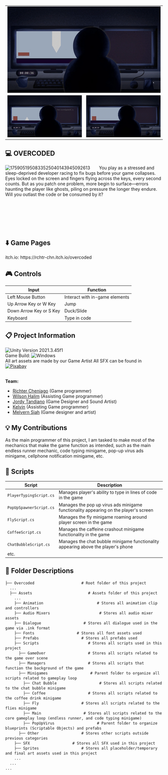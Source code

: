 <table width="100%">
  <tr>
    <!-- Top large gif -->
    <td colspan="2" align="center">
      <img src="https://github.com/rchtr-chn/Overcoded/raw/main/gif-1.gif" width="100%"/>
    </td>
  </tr>
  <tr>
    <!-- Bottom two gifs -->
    <td align="center" width="50%">
      <img src="https://github.com/rchtr-chn/Overcoded/raw/main/gif-2.gif" width="100%"/>
    </td>
    <td align="center" width="50%">
      <img src="https://github.com/rchtr-chn/Overcoded/raw/main/gif-3.gif" width="100%"/>
    </td>
  </tr>
</table>

<h2>💻 OVERCODED</h2>
  <img align="left" width="300"alt="1759051950833525040143945092613" src="https://github.com/user-attachments/assets/188808d8-3bbc-4738-b37b-7cab910a8e4e" />

  You play as a stressed and sleep-deprived developer racing to fix bugs before your game collapses. Eyes locked on the screen and fingers flying across the keys, every second counts. But as you patch one problem, more begin to surface—errors haunting the player like ghosts, piling on pressure the longer they endure. Will you outlast the code or be consumed by it?
  <br/>
  <br/>
  <br/>
  <br/>
  <br/>
  <br/>
  <br/>


<h2>⬇️ Game Pages</h2>
  itch.io: https://rchtr-chn.itch.io/overcoded
  
<h2>🎮 Controls</h2>

  | Input | Function |
  | -------------------- | --------------------- |
  | Left Mouse Button | Interact with in-game elements |
  | Up Arrow Key or W Key| Jump |
  | Down Arrow Key or S Key| Duck/Slide |
  | Keyboard | Type in code |
  
<h2>📋 Project Information</h2>

  ![Unity Version 2021.3.45f1](https://img.shields.io/badge/Unity_Version-2021.3.45f1-FFFFFF.svg?style=flat-square&logo=unity) <br/>
  Game Build: ![Windows](https://img.shields.io/badge/Windows-004fe1.svg?style=flat-square&logo=windows) <br/>
  All art assets are made by our Game Artist
  All SFX can be found in [![Pixabay](https://img.shields.io/badge/Pixabay-191B26.svg?style=flat-square&logo=Pixabay)](https://pixabay.com) <br/> <br/>
  
  <b>Team:</b>
  - <a href="https://github.com/rchtr-chn">Richter Cheniago</a> (Game programmer)
  - <a href="https://github.com/wi1wil">Wilson Halim</a> (Assisting Game programmer)
  - <a href="https://jordytandiano.my.canva.site">Jordy Tandiano</a> (Game Designer and Sound Artist)
  - <a href="https://kelvinkel.carrd.co">Kelvin</a> (Assisting Game programmer)
  - <a href="https://www.behance.net/epenaja">Melvern Sjah</a> (Game designer and artist)

<h2>💡 My Contributions</h2>

  As the main programmer of this project, I am tasked to make most of the mechanics that make the game function as intended, such as the main endless runner mechanic, code typing minigame, pop-up virus ads minigame, cellphone notification minigame, etc.

<h2>📜 Scripts</h2>

  | Script | Description |
  | ------ | ----------- |
  | `PlayerTypingScript.cs` | Manages player's ability to type in lines of code in the game |
  | `PopUpSpawnerScript.cs` | Manages the pop up virus ads minigame functionality appearing on the player's screen |
  | `FlyScript.cs` | Manages the fly minigame roaming around player screen in the game |
  | `CoffeeScript.cs` | Manages the caffeine crashout minigame functionality in the game |
  | `ChatBubbleScript.cs` | Manages the chat bubble minigame functionality appearing above the player's phone |
  | etc. |

<h2>📂 Folder Descriptions</h2>

  ```
  ├── Overcoded                     # Root folder of this project
    ...
    ├── Assets                         # Assets folder of this project
      ...
      ├── Animation                        # Stores all animation clip and controllers
      ├── Audio Mixers                      # Stores all audio mixer assets
      ├── Dialogue                   # Stores all dialogue used in the game via .ink format
      ├── Fonts                   # Stores all font assets used
      ├── Prefabs                   # Stores all prefabs used
      ├── Scripts                      # Stores all scripts used in this project
        ├── GameOver                   # Stores all scripts related to the game over scene
        ├── Managers                   # Stores all scripts that function the background of the game
        ├── Minigames                   # Parent folder to organize all scripts related to gameplay loop
          ├── Chat Bubble                   # Stores all scripts related to the chat bubble minigame
          ├── Coffee                   # Stores all scripts related to the coffee drink minigame
          ├── Fly                   # Stores all scripts related to the flies minigame
          ├── Main                   # Stores all scripts related to the core gameplay loop (endless runner, and code typing minigame)
          ├── PopUpVirus                   # Parent folder to organize blueprints (Scriptable Objects) and prefabs
        ├── Other                   # Stores other scripts outside previous categories
      ├── SFX                   # Stores all SFX used in this project
      ├── Sprites                   # Stores all placeholder/temporary and final art assets used in this project
      ...
    ...
  ...
  ```
